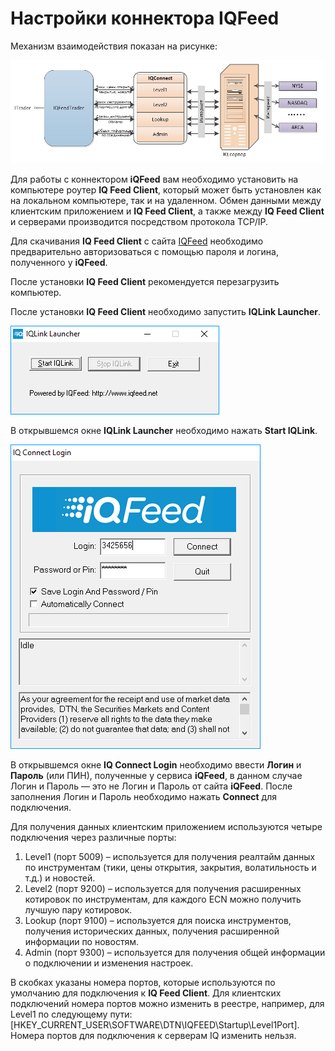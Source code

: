 # Настройки коннектора IQFeed

Механизм взаимодействия показан на рисунке: 

![IQFeed](../../../../../images/iqfeed.jpg)

Для работы с коннектором **iQFeed** вам необходимо установить на компьютере роутер **IQ Feed Client**, который может быть установлен как на локальном компьютере, так и на удаленном. Обмен данными между клиентским приложением и **IQ Feed Client**, а также между **IQ Feed Client** и серверами производится посредством протокола TCP\/IP. 

Для скачивания **IQ Feed Client** с сайта [IQFeed](https://www.iqfeed.net/stocksharp/) необходимо предварительно авторизоваться с помощью пароля и логина, полученного у **iQFeed**.

После установки **IQ Feed Client** рекомендуется перезагрузить компьютер.

После установки **IQ Feed Client** необходимо запустить **IQLink Launcher**.

![iQFeedIQLinkLauncher](../../../../../images/iqfeediqlinklauncher.png)

В открывшемся окне **IQLink Launcher** необходимо нажать **Start IQLink**. 

![iQFeedIQConnectLogin](../../../../../images/iqfeediqconnectlogin.png)

В открывшемся окне **IQ Connect Login** необходимо ввести **Логин** и **Пароль** (или ПИН), полученные у сервиса **iQFeed**, в данном случае Логин и Пароль — это не Логин и Пароль от сайта **iQFeed**. После заполнения Логин и Пароль необходимо нажать **Connect** для подключения.

Для получения данных клиентским приложением используются четыре подключения через различные порты: 

1. Level1 (порт 5009) – используется для получения реалтайм данных по инструментам (тики, цены открытия, закрытия, волатильность и т.д.) и новостей.
2. Level2 (порт 9200) – используется для получения расширенных котировок по инструментам, для каждого ECN можно получить лучшую пару котировок.
3. Lookup (порт 9100) – используется для поиска инструментов, получения исторических данных, получения расширенной информации по новостям.
4. Admin (порт 9300) – используется для получения общей информации о подключении и изменения настроек.

В скобках указаны номера портов, которые используются по умолчанию для подключения к **IQ Feed Client**. Для клиентских подключений номера портов можно изменить в реестре, например, для Level1 по следующему пути: \[HKEY\_CURRENT\_USER\\SOFTWARE\\DTN\\IQFEED\\Startup\\Level1Port\]. Номера портов для подключения к серверам IQ изменить нельзя. 
